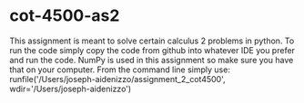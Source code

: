 # cot-4500-as2

This assignment is meant to solve certain calculus 2 problems in python. To run the code simply copy the code from github into whatever IDE you prefer and run the code. NumPy is used in this assignment so make sure you have that on your computer. From the command line simply use: runfile('/Users/joseph-aidenizzo/assignment_2_cot4500', wdir='/Users/joseph-aidenizzo')

